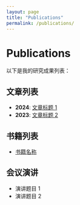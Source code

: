 ```yaml
---
layout: page
title: "Publications"
permalink: /publications/
---
```


# Publications

以下是我的研究成果列表：

## 文章列表
- **2024**: [文章标题 1](#)
- **2023**: [文章标题 2](#)

## 书籍列表
- [书籍名称](#)

## 会议演讲
- 演讲题目 1
- 演讲题目 2
